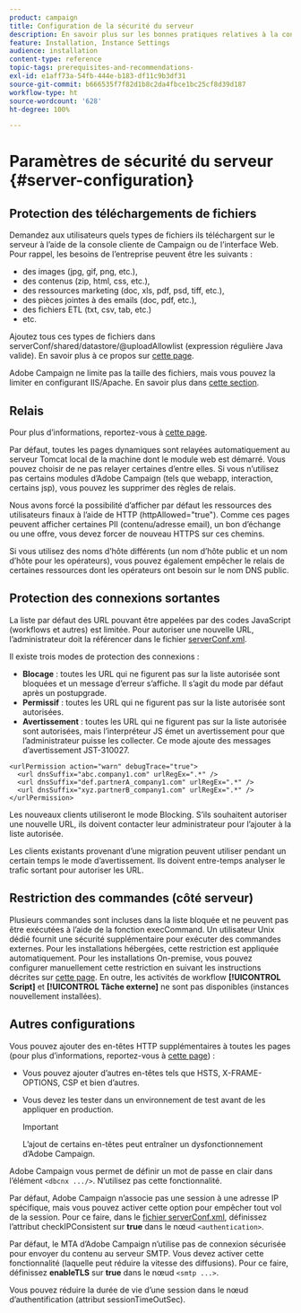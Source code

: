 ```yaml
---
product: campaign
title: Configuration de la sécurité du serveur
description: En savoir plus sur les bonnes pratiques relatives à la configuration du serveur
feature: Installation, Instance Settings
audience: installation
content-type: reference
topic-tags: prerequisites-and-recommendations-
exl-id: e1aff73a-54fb-444e-b183-df11c9b3df31
source-git-commit: b666535f7f82d1b8c2da4fbce1bc25cf8d39d187
workflow-type: ht
source-wordcount: '628'
ht-degree: 100%

---
```


# Paramètres de sécurité du serveur {#server-configuration}

## Protection des téléchargements de fichiers

Demandez aux utilisateurs quels types de fichiers ils téléchargent sur le serveur à l’aide de la console cliente de Campaign ou de l’interface Web. Pour rappel, les besoins de l’entreprise peuvent être les suivants :

* des images (jpg, gif, png, etc.),
* des contenus (zip, html, css, etc.),
* des ressources marketing (doc, xls, pdf, psd, tiff, etc.),
* des pièces jointes à des emails (doc, pdf, etc.),
* des fichiers ETL (txt, csv, tab, etc.)
* etc.

Ajoutez tous ces types de fichiers dans serverConf/shared/datastore/@uploadAllowlist (expression régulière Java valide). En savoir plus à ce propos sur [cette page](../../installation/using/file-res-management.md).

Adobe Campaign ne limite pas la taille des fichiers, mais vous pouvez la limiter en configurant IIS/Apache. En savoir plus dans [cette section](../../installation/using/web-server-configuration.md).

## Relais

Pour plus d’informations, reportez-vous à [cette page](../../installation/using/configuring-campaign-server.md#dynamic-page-security-and-relays).

Par défaut, toutes les pages dynamiques sont relayées automatiquement au serveur Tomcat local de la machine dont le module web est démarré. Vous pouvez choisir de ne pas relayer certaines d’entre elles. Si vous n’utilisez pas certains modules d’Adobe Campaign (tels que webapp, interaction, certains jsp), vous pouvez les supprimer des règles de relais.

Nous avons forcé la possibilité d’afficher par défaut les ressources des utilisateurs finaux à l’aide de HTTP (httpAllowed=&quot;true&quot;). Comme ces pages peuvent afficher certaines PII (contenu/adresse email), un bon d’échange ou une offre, vous devez forcer de nouveau HTTPS sur ces chemins.

Si vous utilisez des noms d’hôte différents (un nom d’hôte public et un nom d’hôte pour les opérateurs), vous pouvez également empêcher le relais de certaines ressources dont les opérateurs ont besoin sur le nom DNS public.

## Protection des connexions sortantes

La liste par défaut des URL pouvant être appelées par des codes JavaScript (workflows et autres) est limitée. Pour autoriser une nouvelle URL, l’administrateur doit la référencer dans le fichier [serverConf.xml](../../installation/using/the-server-configuration-file.md).

Il existe trois modes de protection des connexions :

* **Blocage** : toutes les URL qui ne figurent pas sur la liste autorisée sont bloquées et un message d’erreur s’affiche. Il s’agit du mode par défaut après un postupgrade.
* **Permissif** : toutes les URL qui ne figurent pas sur la liste autorisée sont autorisées.
* **Avertissement** : toutes les URL qui ne figurent pas sur la liste autorisée sont autorisées, mais l’interpréteur JS émet un avertissement pour que l’administrateur puisse les collecter. Ce mode ajoute des messages d’avertissement JST-310027.

```
<urlPermission action="warn" debugTrace="true">
  <url dnsSuffix="abc.company1.com" urlRegEx=".*" />
  <url dnsSuffix="def.partnerA_company1.com" urlRegEx=".*" />
  <url dnsSuffix="xyz.partnerB_company1.com" urlRegEx=".*" />
</urlPermission>
```

Les nouveaux clients utiliseront le mode Blocking. S’ils souhaitent autoriser une nouvelle URL, ils doivent contacter leur administrateur pour l’ajouter à la liste autorisée.

Les clients existants provenant d’une migration peuvent utiliser pendant un certain temps le mode d’avertissement. Ils doivent entre-temps analyser le trafic sortant pour autoriser les URL.

## Restriction des commandes (côté serveur)

Plusieurs commandes sont incluses dans la liste bloquée et ne peuvent pas être exécutées à l’aide de la fonction execCommand. Un utilisateur Unix dédié fournit une sécurité supplémentaire pour exécuter des commandes externes. Pour les installations hébergées, cette restriction est appliquée automatiquement. Pour les installations On-premise, vous pouvez configurer manuellement cette restriction en suivant les instructions décrites sur [cette page](../../installation/using/configuring-campaign-server.md#restricting-authorized-external-commands). En outre, les activités de workflow **[!UICONTROL Script]** et **[!UICONTROL Tâche externe]** ne sont pas disponibles (instances nouvellement installées).

## Autres configurations

Vous pouvez ajouter des en-têtes HTTP supplémentaires à toutes les pages (pour plus d’informations, reportez-vous à [cette page](../../installation/using/configuring-campaign-server.md#restricting-authorized-external-commands)) :

* Vous pouvez ajouter d’autres en-têtes tels que HSTS, X-FRAME-OPTIONS, CSP et bien d’autres.
* Vous devez les tester dans un environnement de test avant de les appliquer en production.

  >[!IMPORTANT]
  >
  >L’ajout de certains en-têtes peut entraîner un dysfonctionnement d’Adobe Campaign.

Adobe Campaign vous permet de définir un mot de passe en clair dans l’élément `<dbcnx .../>`. N’utilisez pas cette fonctionnalité.

Par défaut, Adobe Campaign n’associe pas une session à une adresse IP spécifique, mais vous pouvez activer cette option pour empêcher tout vol de la session. Pour ce faire, dans le [fichier serverConf.xml](../../installation/using/the-server-configuration-file.md), définissez l’attribut checkIPConsistent sur **true** dans le nœud `<authentication>`.

Par défaut, le MTA d’Adobe Campaign n’utilise pas de connexion sécurisée pour envoyer du contenu au serveur SMTP. Vous devez activer cette fonctionnalité (laquelle peut réduire la vitesse des diffusions). Pour ce faire, définissez **enableTLS** sur **true** dans le nœud `<smtp ...>`.

Vous pouvez réduire la durée de vie d’une session dans le nœud d’authentification (attribut sessionTimeOutSec).
